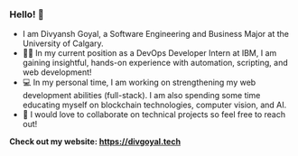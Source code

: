 ### Hello! 👋
* I am Divyansh Goyal, a Software Engineering and Business Major at the University of Calgary.
* 👨‍💼 In my current position as a DevOps Developer Intern at IBM, I am gaining insightful, hands-on experience with automation, scripting, and web development!
* 💻 In my personal time, I am working on strengthening my web development abilities (full-stack). I am also spending some time educating myself on blockchain technologies, computer vision, and AI.
* 🤝 I would love to collaborate on technical projects so feel free to reach out!

**Check out my website: https://divgoyal.tech**

